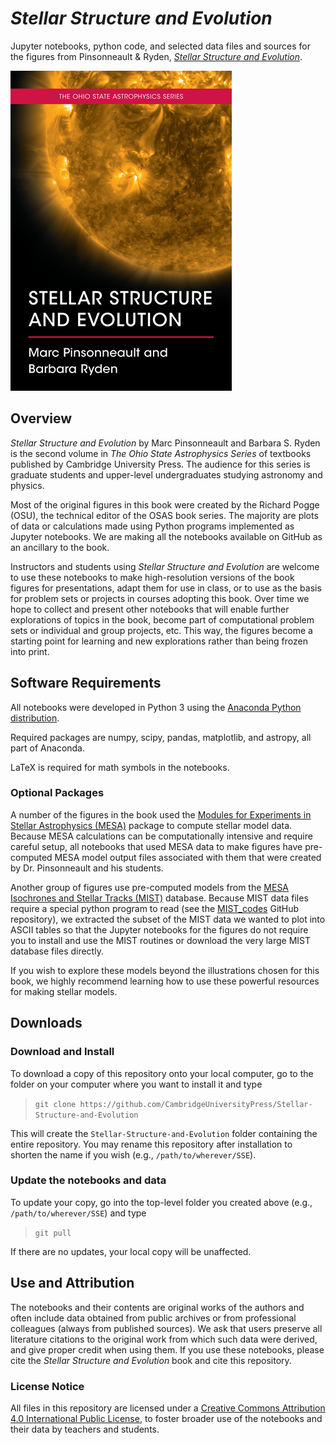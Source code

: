 # *Stellar Structure and Evolution*

Jupyter notebooks, python code, and selected data files and sources for the figures from Pinsonneault &amp; Ryden, 
[*Stellar Structure and Evolution*](https://www.cambridge.org/highereducation/books/stellar-structure-and-evolution/C3124CC7EA3818B745B48121E13DCED1).

[!["SSE Cover"](Misc/SSE_Cover_512.png?raw=true "Stellar Structure and Evolution")](https://www.cambridge.org/highereducation/books/stellar-structure-and-evolution/B6F803BC5085E8736B640F9ED4A0FA27)

## Overview

*Stellar Structure and Evolution* by Marc Pinsonneault and Barbara S. Ryden is the second volume in *The Ohio State Astrophysics Series* of 
textbooks published by Cambridge University Press.  The audience for this series is graduate students and upper-level undergraduates studying
astronomy and physics.

Most of the original figures in this book were created by the Richard Pogge (OSU), the technical editor of the OSAS book series.
The majority are plots of data or calculations made using Python programs implemented as Jupyter notebooks. We are making 
all the notebooks available on GitHub as an ancillary to the book.

Instructors and students using *Stellar Structure and Evolution* are welcome to use these notebooks to make high-resolution versions
of the book figures for presentations, adapt them for use in class, or to use as the basis for problem sets or projects in courses 
adopting this book.  Over time we hope to collect and present other notebooks that will enable further explorations of topics in the book, 
become part of computational problem sets or individual and group projects, etc. This way, the figures become a starting point for learning
and new explorations rather than being frozen into print.

## Software Requirements

All notebooks were developed in Python 3 using the [Anaconda Python distribution](https://www.anaconda.com). 

Required packages are numpy, scipy, pandas, matplotlib, and astropy, all part of Anaconda.

LaTeX is required for math symbols in the notebooks.

### Optional Packages

A number of the figures in the book used the [Modules for Experiments in Stellar Astrophysics (MESA)](https://github.com/MESAHub/mesa)
package to compute stellar model data. Because MESA calculations can be computationally intensive and require careful setup, 
all notebooks that used MESA data to make figures have pre-computed MESA model output files associated with them that were
created by Dr. Pinsonneault and his students.

Another group of figures use pre-computed models from the [MESA Isochrones and Stellar Tracks (MIST)](https://waps.cfa.harvard.edu/MIST/) database.
Because MIST data files require a special python program to read (see the [MIST_codes](https://github.com/jieunchoi/MIST_codes)
GitHub repository), we extracted the subset of the MIST data we wanted to plot into ASCII tables so that the Jupyter notebooks for the figures
do not require you to install and use the MIST routines or download the very large MIST database files directly.

If you wish to explore these models beyond the illustrations chosen for this book, we highly recommend learning how to use these powerful resources
for making stellar models.

## Downloads

### Download and Install

To download a copy of this repository onto your local computer, go to the folder on your computer where you want to install it and type

> `git clone https://github.com/CambridgeUniversityPress/Stellar-Structure-and-Evolution`

This will create the `Stellar-Structure-and-Evolution` folder containing the entire repository.  You may rename this repository after
installation to shorten the name if you wish (e.g., `/path/to/wherever/SSE`).

### Update the notebooks and data

To update your copy, go into the top-level folder you created above (e.g., `/path/to/wherever/SSE`) and type

> `git pull`

If there are no updates, your local copy will be unaffected.

## Use and Attribution

The notebooks and their contents are original works of the authors and often include data obtained from public archives or from 
professional colleagues (always from published sources).  We ask that users preserve all literature citations to the original work
from which such data were derived, and give proper credit when using them. If you use these notebooks, please cite the 
*Stellar Structure and Evolution* book and cite this repository.

### License Notice

All files in this repository are licensed under a 
[Creative Commons Attribution 4.0 International Public License](https://creativecommons.org/licenses/by/4.0/), 
to foster broader use of the notebooks and their data by teachers and students.
